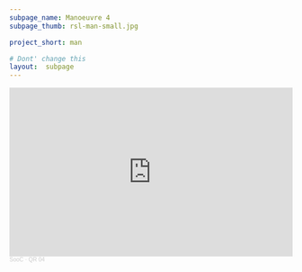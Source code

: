 ```yaml
---
subpage_name: Manoeuvre 4
subpage_thumb: rsl-man-small.jpg

project_short: man

# Dont' change this
layout:  subpage
---
```


<iframe width="100%" height="300" scrolling="no" frameborder="no" allow="autoplay" src="https://w.soundcloud.com/player/?url=https%3A//api.soundcloud.com/tracks/1142570932&color=%23ff5500&auto_play=true&hide_related=false&show_comments=true&show_user=true&show_reposts=false&show_teaser=false&visual=true"></iframe><div style="font-size: 10px; color: #cccccc;line-break: anywhere;word-break: normal;overflow: hidden;white-space: nowrap;text-overflow: ellipsis; font-family: Interstate,Lucida Grande,Lucida Sans Unicode,Lucida Sans,Garuda,Verdana,Tahoma,sans-serif;font-weight: 100;"><a href="https://soundcloud.com/soocities" title="SooC" target="_blank" style="color: #cccccc; text-decoration: none;">SooC</a> · <a href="https://soundcloud.com/soocities/qr-04" title="QR 04" target="_blank" style="color: #cccccc; text-decoration: none;">QR 04</a></div>